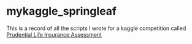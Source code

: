 # mykaggle_springleaf
This is a record of all the scripts I wrote for  a kaggle competition called [Prudential Life Insurance Assessment](https://www.kaggle.com/c/prudential-life-insurance-assessment)


